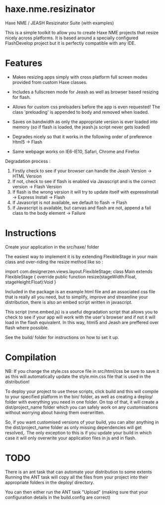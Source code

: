 haxe.nme.resizinator
====================

Haxe NME / JEASH Resizinator Suite (with examples)

This is a simple toolkit to allow you to create Haxe NME projects that resize nicely across platforms.
It is based around a specially configured FlashDevelop project but it is perfectly compatible with any IDE.

Features
====================

* Makes resizing apps simply with cross platform full screen modes provided from custom Haxe classes.

* Includes a fullscreen mode for Jeash as well as browser based resizing for flash.

* Allows for custom css preloaders before the app is even requested! The class 'preloading' is appended to body and removed when loaded.

* Saves on bandwidth as only the appropriate version is ever loaded into memory (so if flash is loaded, the jeash.js script never gets loaded)

* Degrades nicely so that it works in the following order of preference Html5 -> Flash

* Same webpage works on IE6-IE10, Safari, Chrome and Firefox

Degradation process :
1. Firstly check to see if your browser can handle the Jeash Version -> HTML Version
2. If not, check to see if flash is enabled via Javascript and is the correct version -> Flash Version
3. If flash is the wrong version it will try to update itself with expressInstall -> Express Install -> Flash
3. If Javascript is not available, we default to flash -> Flash
4. If Javascript is available, but canvas and flash are not, append a fail class to the body element -> Failure


Instructions
====================

Create your application in the src/haxe/ folder 

The easiest way to implement it is by extending FlexibleStage in your main class  and over-riding the resize method like so :

import com.designerzen.views.layout.FlexibleStage;
class Main extends FlexibleStage
{
	override public function resize(stageWidth:Float, stageHeight:Float):Void 
}

Included in the package is an example html file and an associated css file that is really all you need, but to simplify, improve and streamline your distribution, there is also an embed script written in javascript.

This script (nme.embed.js) is a useful degradation script that allows you to check to see if your app will work with the user's browser and if not it will load in the flash equivalent. In this way, html5 and Jeash are preffered over flash where possible.

See the build/ folder for instructions on how to set it up.


Compilation
====================

NB: If you change the style.css source file in src/html/css be sure to save it as this will automatically update the style.min.css file that is used in the distribution!

To deploy your project to use these scripts, click build and this will compile to your specified platform in the bin/ folder, as well as creating a deploy/ folder with everything you need in one folder.
On top of that, it will create a dist/project_name folder which you can safely work on any customisations without worrying about having them overwritten.

So, if you want customised versions of your build, you can alter anything in the dist/project_name folder as only missing dependencies will get resolved,. The only exception to this is if you update your build in which case it will only overwrite your application files in js and in flash.


TODO
=====================

There is an ant task that can automate your distribution to some extents
Running the ANT task will copy all the files from your project into their appropriate folders in the deploy/ directory.

You can then either run the ANT task "Upload" (making sure that your configuration details in the build.config are correct)